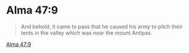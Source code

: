 # Alma 47:9

> And behold, it came to pass that he caused his army to pitch their tents in the valley which was near the mount Antipas.

[Alma 47:9](https://www.churchofjesuschrist.org/study/scriptures/bofm/alma/47?lang=eng&id=p9#p9)


